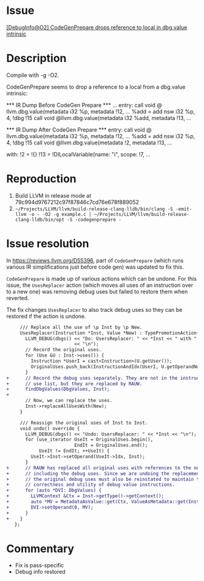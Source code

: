 # Issue

[[DebugInfo@O2] CodeGenPrepare drops reference to local in dbg.value intrinsic](https://github.com/llvm/llvm-project/issues/39192)

# Description

Compile with -g -O2.

CodeGenPrepare seems to drop a reference to a local from a dbg.value
intrinsic:

*** IR Dump Before CodeGen Prepare ***
...
entry:
call void @​llvm.dbg.value(metadata i32 %p, metadata !​12, ...
%add = add nsw i32 %p, 4, !dbg !​15
call void @​llvm.dbg.value(metadata i32 %add, metadata !​13, ...

*** IR Dump After CodeGen Prepare ***
entry:
call void @​llvm.dbg.value(metadata i32 %p, metadata !​12, ...
%add = add nsw i32 %p, 4, !dbg !​15
call void @​llvm.dbg.value(metadata !​2, metadata !​13, ...

with:
!​2 = !{}
!​13 = !DILocalVariable(name: "i", scope: !​7, ...

# Reproduction

1. Build LLVM in release mode at 79c994d9767212c97f87846c7cd76e678f889052
2. `~/Projects/LLVM/llvm/build-release-clang-lldb/bin/clang -S -emit-llvm -o - -O2 -g example.c | ~/Projects/LLVM/llvm/build-release-clang-lldb/bin/opt -S -codegenprepare -`

# Issue resolution

In https://reviews.llvm.org/D55396, part of `CodeGenPrepare` (which runs various
IR simplifications just before code gen) was updated to fix this.

`CodeGenPrepare` is made up of various actions which can be undone. For this
issue, the `UsesReplacer` action (which moves all uses of an instruction over to
a new one) was removing debug uses but failed to restore them when reverted.

The fix changes `UsesReplacer` to also track debug uses so they can be restored
if the action is undone.

```diff
     /// Replace all the use of \p Inst by \p New.
     UsesReplacer(Instruction *Inst, Value *New) : TypePromotionAction(Inst) {
       LLVM_DEBUG(dbgs() << "Do: UsersReplacer: " << *Inst << " with " << *New
                         << "\n");
       // Record the original uses.
       for (Use &U : Inst->uses()) {
         Instruction *UserI = cast<Instruction>(U.getUser());
         OriginalUses.push_back(InstructionAndIdx(UserI, U.getOperandNo()));
       }
+      // Record the debug uses separately. They are not in the instruction's
+      // use list, but they are replaced by RAUW.
+      findDbgValues(DbgValues, Inst);
+
       // Now, we can replace the uses.
       Inst->replaceAllUsesWith(New);
     }

     /// Reassign the original uses of Inst to Inst.
     void undo() override {
       LLVM_DEBUG(dbgs() << "Undo: UsersReplacer: " << *Inst << "\n");
       for (use_iterator UseIt = OriginalUses.begin(),
                         EndIt = OriginalUses.end();
            UseIt != EndIt; ++UseIt) {
         UseIt->Inst->setOperand(UseIt->Idx, Inst);
       }
+      // RAUW has replaced all original uses with references to the new value,
+      // including the debug uses. Since we are undoing the replacements,
+      // the original debug uses must also be reinstated to maintain the
+      // correctness and utility of debug value instructions.
+      for (auto *DVI: DbgValues) {
+        LLVMContext &Ctx = Inst->getType()->getContext();
+        auto *MV = MetadataAsValue::get(Ctx, ValueAsMetadata::get(Inst));
+        DVI->setOperand(0, MV);
+      }
+    }
   };
```

# Commentary

* Fix is pass-specific
* Debug info restored
